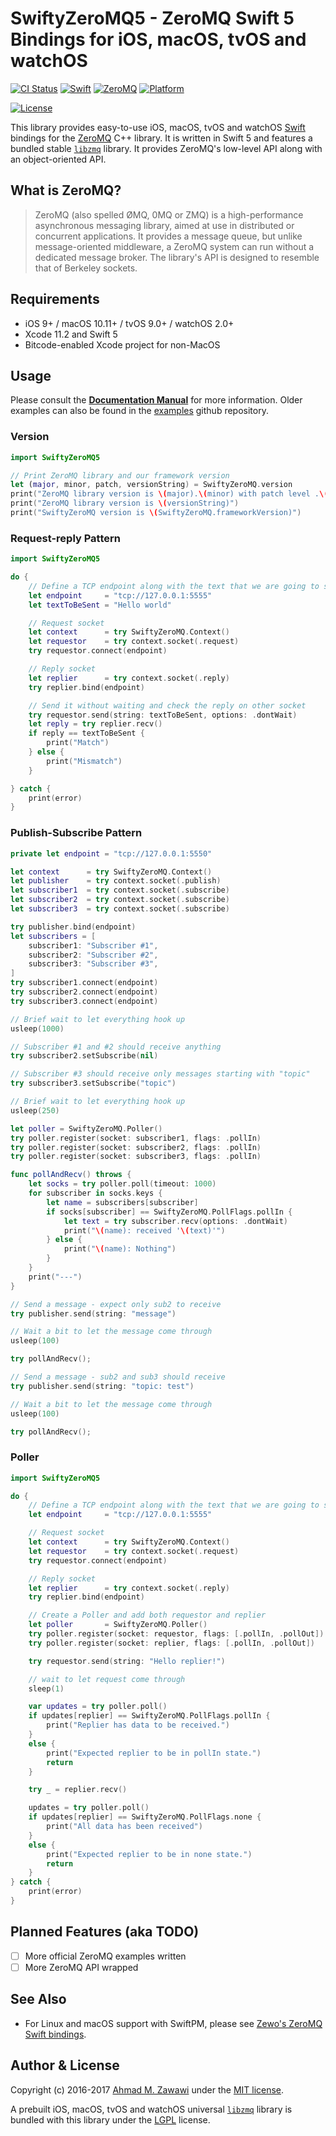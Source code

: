 # SwiftyZeroMQ5 - ZeroMQ Swift 5 Bindings for iOS, macOS, tvOS and watchOS

[![CI Status][travis-badge]][travis-url]
[![Swift][swift-badge]][swift-url]
[![ZeroMQ][zeromq-badge]][zeromq-url]
[![Platform][platform-badge]][platform-url]
<!-- To be added
[![Carthage][carthage-badge]][carthage-url]
[![CocoaPods][cocoapods-badge]][cocoapods-url] -->
[![License][mit-badge]][mit-url]

This library provides easy-to-use iOS, macOS, tvOS and watchOS
[Swift](http://swift.org) bindings for the [ZeroMQ](http://zeromq.org) C++
library. It is written in Swift 5 and features a bundled stable
[`libzmq`](https://github.com/zeromq/libzmq) library. It provides ZeroMQ's
low-level API along with an object-oriented API.

## What is ZeroMQ?

> ZeroMQ (also spelled ØMQ, 0MQ or ZMQ) is a high-performance asynchronous
> messaging library, aimed at use in distributed or concurrent applications. It
> provides a message queue, but unlike message-oriented middleware, a ZeroMQ
> system can run without a dedicated message broker. The library's API is
> designed to resemble that of Berkeley sockets.

## Requirements

- iOS 9+ / macOS 10.11+ / tvOS 9.0+ / watchOS 2.0+
- Xcode 11.2 and Swift 5
- Bitcode-enabled Xcode project for non-MacOS

## Usage

Please consult the [**Documentation Manual**](Documentation/Manual.md) for more
information. Older examples can also be found in the
[examples](https://github.com/azawawi/swift-zmq-examples) github repository.

### Version

```swift
import SwiftyZeroMQ5

// Print ZeroMQ library and our framework version
let (major, minor, patch, versionString) = SwiftyZeroMQ.version
print("ZeroMQ library version is \(major).\(minor) with patch level .\(patch)")
print("ZeroMQ library version is \(versionString)")
print("SwiftyZeroMQ version is \(SwiftyZeroMQ.frameworkVersion)")
```

### Request-reply Pattern

```swift
import SwiftyZeroMQ5

do {
    // Define a TCP endpoint along with the text that we are going to send/recv
    let endpoint     = "tcp://127.0.0.1:5555"
    let textToBeSent = "Hello world"

    // Request socket
    let context      = try SwiftyZeroMQ.Context()
    let requestor    = try context.socket(.request)
    try requestor.connect(endpoint)

    // Reply socket
    let replier      = try context.socket(.reply)
    try replier.bind(endpoint)

    // Send it without waiting and check the reply on other socket
    try requestor.send(string: textToBeSent, options: .dontWait)
    let reply = try replier.recv()
    if reply == textToBeSent {
        print("Match")
    } else {
        print("Mismatch")
    }

} catch {
    print(error)
}
```

### Publish-Subscribe Pattern

```swift
private let endpoint = "tcp://127.0.0.1:5550"

let context      = try SwiftyZeroMQ.Context()
let publisher    = try context.socket(.publish)
let subscriber1  = try context.socket(.subscribe)
let subscriber2  = try context.socket(.subscribe)
let subscriber3  = try context.socket(.subscribe)

try publisher.bind(endpoint)
let subscribers = [
    subscriber1: "Subscriber #1",
    subscriber2: "Subscriber #2",
    subscriber3: "Subscriber #3",
]
try subscriber1.connect(endpoint)
try subscriber2.connect(endpoint)
try subscriber3.connect(endpoint)

// Brief wait to let everything hook up
usleep(1000)

// Subscriber #1 and #2 should receive anything
try subscriber2.setSubscribe(nil)

// Subscriber #3 should receive only messages starting with "topic"
try subscriber3.setSubscribe("topic")

// Brief wait to let everything hook up
usleep(250)

let poller = SwiftyZeroMQ.Poller()
try poller.register(socket: subscriber1, flags: .pollIn)
try poller.register(socket: subscriber2, flags: .pollIn)
try poller.register(socket: subscriber3, flags: .pollIn)

func pollAndRecv() throws {
    let socks = try poller.poll(timeout: 1000)
    for subscriber in socks.keys {
        let name = subscribers[subscriber]
        if socks[subscriber] == SwiftyZeroMQ.PollFlags.pollIn {
            let text = try subscriber.recv(options: .dontWait)
            print("\(name): received '\(text)'")
        } else {
            print("\(name): Nothing")
        }
    }
    print("---")
}

// Send a message - expect only sub2 to receive
try publisher.send(string: "message")

// Wait a bit to let the message come through
usleep(100)

try pollAndRecv();

// Send a message - sub2 and sub3 should receive
try publisher.send(string: "topic: test")

// Wait a bit to let the message come through
usleep(100)

try pollAndRecv();
```

### Poller

```swift
import SwiftyZeroMQ5

do {
    // Define a TCP endpoint along with the text that we are going to send/recv
    let endpoint     = "tcp://127.0.0.1:5555"

    // Request socket
    let context      = try SwiftyZeroMQ.Context()
    let requestor    = try context.socket(.request)
    try requestor.connect(endpoint)

    // Reply socket
    let replier      = try context.socket(.reply)
    try replier.bind(endpoint)

    // Create a Poller and add both requestor and replier
    let poller       = SwiftyZeroMQ.Poller()
    try poller.register(socket: requestor, flags: [.pollIn, .pollOut])
    try poller.register(socket: replier, flags: [.pollIn, .pollOut])

    try requestor.send(string: "Hello replier!")

    // wait to let request come through
    sleep(1)

    var updates = try poller.poll()
    if updates[replier] == SwiftyZeroMQ.PollFlags.pollIn {
        print("Replier has data to be received.")
    }
    else {
        print("Expected replier to be in pollIn state.")
        return
    }

    try _ = replier.recv()

    updates = try poller.poll()
    if updates[replier] == SwiftyZeroMQ.PollFlags.none {
        print("All data has been received")
    }
    else {
        print("Expected replier to be in none state.")
        return
    }
} catch {
    print(error)
}
```

## Planned Features (aka TODO)

- [ ] More official ZeroMQ examples written
- [ ] More ZeroMQ API wrapped

## See Also

- For Linux and macOS support with SwiftPM, please see [Zewo's ZeroMQ Swift bindings](https://github.com/ZewoGraveyard/ZeroMQ).

## Author & License

Copyright (c) 2016-2017 [Ahmad M. Zawawi](https://github.com/azawawi) under the
[MIT license](LICENSE).

A prebuilt iOS, macOS, tvOS and watchOS universal
[`libzmq`](https://github.com/zeromq/libzmq) library is bundled with this
library under the [LGPL](https://github.com/zeromq/libzmq#license) license.

[travis-badge]: https://travis-ci.com/Pooppap/SwiftyZeroMQ.svg?branch=Swift5
[travis-url]: https://travis-ci.com/Pooppap/SwiftyZeroMQ

[swift-badge]: https://img.shields.io/badge/Swift-5-orange.svg?style=flat
[swift-url]: https://swift.org

[zeromq-badge]: https://img.shields.io/badge/ZeroMQ-4.2.1-blue.svg?style=flat
[zeromq-url]: https://zeromq.org

[platform-badge]: https://img.shields.io/badge/Platforms-iOS%20|%20macOS%20|%20tvOS%20|%20watchOS-blue.svg?style=flat
[platform-url]: http://cocoadocs.org/docsets/SwiftyZeroMQ

<!-- To be added
[carthage-badge]: https://img.shields.io/badge/Carthage-compatible-4BC51D.svg?style=flat
[carthage-url]: https://github.com/Carthage/Carthage

[cocoapods-badge]: https://img.shields.io/cocoapods/v/SwiftyZeroMQ.svg
[cocoapods-url]: https://cocoapods.org/?q=swiftyzeromq -->

[mit-badge]: https://img.shields.io/badge/License-MIT-blue.svg?style=flat
[mit-url]: https://tldrlegal.com/license/mit-license

